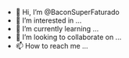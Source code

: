 - 👋 Hi, I’m @BaconSuperFaturado
- 👀 I’m interested in ...
- 🌱 I’m currently learning ...
- 💞️ I’m looking to collaborate on ...
- 📫 How to reach me ...

<!---
BaconSuperFaturado/BaconSuperFaturado is a ✨ special ✨ repository because its `README.md` (this file) appears on your GitHub profile.
You can click the Preview link to take a look at your changes.
--->
